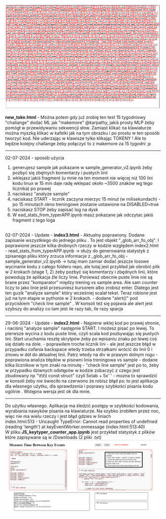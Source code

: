 ![screenshow_mtbk-2.png](https://raw.githubusercontent.com/KarolDuracz/scratchpad/main/Measure%20Time%20Between%20Key%20Events/screenshow_mtbk-2.png)

<b>new_toke.html</b> - Można potem gdy już zrobię ten test 15 tygodniowy "challange" dodać ML jak "makemore" @karpathy, jakiś prosty MLP żeby pomógł w przewidywaniu sekwencji słow. Zamiast klikać na klawiaturze można myszką klikać w kafelki jak na tym obrazku i po prostu w ten sposób tworzyć kod. Nie uderzając w klawisze tylko klikając TOKENY ! Ale to będzie kolejny challange żeby połączyć to z makemore za 15 tygodni ;p
<hr>

02-07-2024 - sposób użycia</br >
1. generujesz sample jak pokazane w sample_generator_v2.ipynb żeby pozbyć się zbętnych komentarzy i pustych linii</br >
2. wklejasz jakiś fragment (u mnie na ten moment nie więcej niż 100 lini kodu linux w 15 min daje radę wklepać około ~3500 znaków wg tego licznika) po prawej</br >
3. naciskasz "analyze sample"</br >
4. naciskasz START - licznik zaczyna mierzyc 15 minut (w milisekundach) - po 15 minutach okno treningowe zostanie ustawione na DISABLED=true</br >
5. naciskasz STOP żeby zapisać log na dysk</br >
6. W ead_stats_from_typerAPP.ipynb masz pokazane jak odczytac jakiś fragment z tego loga</br >
<br />
02-07-2024 - Update - <b>index3.html</b> - Aktualny poprawiony. Dodane zapisanie wszystkiego do jednego pliku . To jest objekt "_glob_arr_fo_obj". I poprawione jeszcze kilka drobnych rzeczy w kodzie względem index2.html
- read_stats_from_typerAPP.ipynb -> służy do generowania statystyk z zpisanego pliku który zrzuca informacje z _glob_arr_fo_obj
- sample_generator_v2.ipynb -> tutaj mam zamiar dodać jeszcze losowe wycinanie kodu z całego folderu repo, ale tutaj jest przykład jak obrobić plik w 2 krokach (stage 1, 2) żeby pozbyć się komentarzy i zbędnych linii, które powodują że aplikacja źle liczy linie. Ponieważ obecnie puste linie nie są brane przez "komparator" między trening vs sample area. Ale sam counter liczy to jako linie jeśli przesuniesz kursorem albo zrobisz enter. Dlatego jest ten guzik "analyze sample" który wcześniej scalał tekst. Teraz robione jest już na tym etapie w pythonie w 2 krokach.
- dodane "alert()" pod przyciskiem "check line sample" . W konsoli też się pojawia ale alert jest szybszy do analizy co tam jest ile razy tab, ile razy spacja
<hr>
29-06-2024 - Update -
<b>index2.html</b> 
- Najpierw wklej kod po prawej stronie, i naciśnij "analyze sample" następnie START. I możesz pisać po lewej. To pierwsze wycina z kodu puste linie, czyli scala kod pozbywając się pustych lini. Start uruchamia resztę skrytpów żeby po wpisaniu znaku po lewej coś się działo na dole.
- poprawilem troche licznik lini - ale jest jeszcze błąd w przypadku cofania backspace wtedy trzeba strzałkami wrócić do linii 0 i znowu w dół do aktualnej linii. Patrz wtedy na div w prawym dolnym rogu
- poprawiona analiza błędów w pisowni linia treningowa vs sample
- dodane kilka licznikow w tym znaki na minutę
- "check line sample" jest po to, żeby w przypadku dziwnych odstępów w kodzie zobaczyć z czego jest zbudowany np "\t\t\t     const struct" czyli 5xtab + 5x' ' - mozna to sprawdzić w konsoli żeby nie świeciło na czerwono że robisz błąd
  ps: to jest aplikacja dla własnego użytku, dla sprawdzenia i poprawy szybkości pisania kodu ogólnie . Wstępna wersja jest ok dla mnie.
<hr>

Do użytku własnego. Aplikacja ma śledzić postępy w szybkości kodowania, wyrabiania nawyków pisania na klawiaturze. Na szybko zrobiłem przez noc, więc nie ma wielu rzeczy i jest błąd gdzies w liniach <br/>
index.html:513 -    Uncaught TypeError: Cannot read properties of undefined (reading 'length') at keyEventWorker.onmessage (index.html:513:40)
</br >
W pliku <b>JS_keytyper_counter_app.ipynb</b> jest przykład statystyk z plików które zapisywane są w /Downloads (2 pliki .txt)
![screenshot_mtbke.png](https://github.com/KarolDuracz/scratchpad/blob/main/Measure%20Time%20Between%20Key%20Events/screenshot_mtbke.png)
